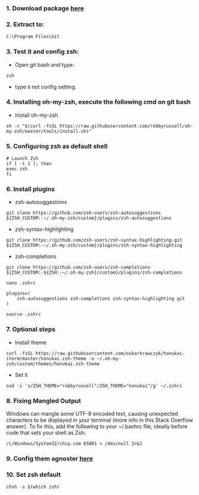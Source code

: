 ### 1. Download package [here](./zsh-5.9-2-x86_64.pkg.tar.zst)

### 2. Extract to:

```
C:\Program Files\Git
```

### 3. Test it and config zsh:

- Open git bash and type:

```
zsh
```

- type `0` not config setting.

### 4. Installing oh-my-zsh, execute the following cmd on git bash

- Install oh-my-zsh

```
sh -c "$(curl -fsSL https://raw.githubusercontent.com/robbyrussell/oh-my-zsh/master/tools/install.sh)"
```

### 5. Configuring zsh as default shell

```
# Launch Zsh
if [ -t 1 ]; then
exec zsh
fi
```

### 6. Install plugins

- zsh-autosuggestions

```
git clone https://github.com/zsh-users/zsh-autosuggestions ${ZSH_CUSTOM:-~/.oh-my-zsh/custom}/plugins/zsh-autosuggestions
```

- zsh-syntax-highlighting

```
git clone https://github.com/zsh-users/zsh-syntax-highlighting.git ${ZSH_CUSTOM:-~/.oh-my-zsh/custom}/plugins/zsh-syntax-highlighting
```

- zsh-completions

```
git clone https://github.com/zsh-users/zsh-completions ${ZSH_CUSTOM:-${ZSH:-~/.oh-my-zsh}/custom}/plugins/zsh-completions
```

```
nano .zshrc
```

```
plugins=(
    zsh-autosuggestions zsh-completions zsh-syntax-highlighting git
)
```

```
source .zshrc
```

### 7. Optional steps

- Install theme

```
curl -fsSL https://raw.githubusercontent.com/oskarkrawczyk/honukai-iterm/master/honukai.zsh-theme -o ~/.oh-my-zsh/custom/themes/honukai.zsh-theme
```

- Set it

```
sed -i 's/ZSH_THEME="robbyrussell"/ZSH_THEME="honukai"/g' ~/.zshrc
```

### 8. Fixing Mangled Output

Windows can mangle some UTF-8 encoded text, causing unexpected characters to be displayed in your terminal (more info in this Stack Overflow answer). To fix this, add the following to your ~/.bashrc file, ideally before code that sets your shell as Zsh:

```
/c/Windows/System32/chcp.com 65001 > /dev/null 2>&1

```

### 9. Config them agnoster [here](./install-theme-custom-agnoster.md)

### 10. Set zsh default

```
chsh -s $(which zsh)
```
